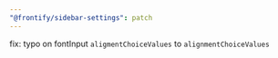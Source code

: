```yaml
---
"@frontify/sidebar-settings": patch
---
```


fix: typo on fontInput `aligmentChoiceValues` to `alignmentChoiceValues `
